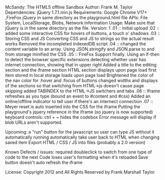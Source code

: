 McSandy: The HTML5 offline Sandbox
Author: Frank M. Taylor
Dependencies: jQuery 1.7.1.min.js
Requirements: Google Chrome V17+ ,FireFox jQuery in same directory as the playground.html file
APIs: File System, LocalStorage, Blobs, Network Information
Usage: Make sure that jQuery is in the same directory as the file. 
Version:
   1
	.01 :: 	initial upload
	.02 :: 	added some interactive CSS for hovers of buttons, a touch o' shadows
	.03 :: 	Storing CSS and JS
	       	Converting CSS and JS to strings so the actual result works
	       	Removed the incompleted indexedDB script
	.04 :: 	changed the content variable to an array. 
	       	Using JSON.stringify and JSON.parse to and from storage
	       	minified the CSS
	.05 :: 	FireFox Support finally. Using an if-then to detect the browser specific extensions
		   	detecting whether user has internet connection, showing that in upper right
		   	Added a title to the editing section and the iframe section
		   	HTML section displays upon page load
		   	first item stored in local storage loads upon page load
		   	Brightened the color of the nav 
		   	color for :hover and :focus of buttons
		   	changed widths and displays of the sections so that switching from HTML->js doesn't cause page skipping
		   	added TABINDEX to the HTML->JS switchers and tabs
	.06 :: 	Iframe refreshes as you type (bound an event to #content and #css)
		   	Added an online/offline indicator to tell user if there's an internect connection
	.07	:: 	Meyer reset is auto inserted into the CSS for the iframe
			Putting the playground's jquery reference in the iframe (so jquery is now supported)
			keyboard controls: ctrl + ~ hides the codebox
			Error message will display if blob URLs aren't supported. 


Upcoming:
	a "run" button for the javascript so user can type JS without it automatically running 
	automatically take user back to HTML when changing saved item
	Export HTML / CSS / JS into files (probably a 2.0 version)

Known Defects / issues:
	required doubleclick to switch from one type of code to the next
	Code loses user's formatting when it's reloaded
	Save button doesn't auto refresh the iframe



	       
License: Copyright 2012 and All Rights Reserved by Frank Marshall Taylor